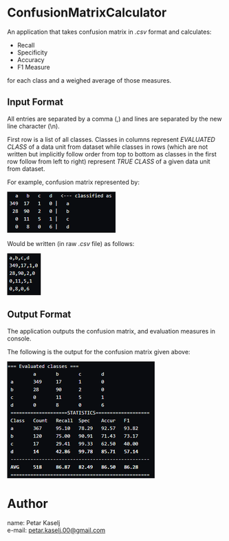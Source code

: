 # ConfusionMatrixCalculator

An application that takes confusion matrix in *.csv* format and calculates:

- Recall
- Specificity
- Accuracy
- F1 Measure

for each class and a weighed average of those measures.

## Input Format
All entries are separated by a comma (,) and lines are separated by the new line character (\n).

First row is a list of all classes. Classes in columns represent *EVALUATED CLASS* of a data unit from dataset
while classes in rows (which are not written but implicitly follow order from top to bottom as classes in the first row
follow from left to right) represent *TRUE CLASS* of a given data unit from dataset.

For example, confusion matrix represented by:

![Confusion Matrix](/ConfusionMatrixCalculator/Assets/confusionMatrix.PNG)
  
 Would be written (in raw *.csv* file) as follows:
 
![RAW Confusion Matrix](/ConfusionMatrixCalculator/Assets/rawConfusionMatrix.PNG)
 
 ## Output Format
 
 The application outputs the confusion matrix, and evaluation measures in console.
 
 The following is the output for the confusion matrix given above:
 
 ![Output Format](/ConfusionMatrixCalculator/Assets/result.png)

# Author
name: Petar Kaselj  
e-mail: petar.kaselj.00@gmail.com
